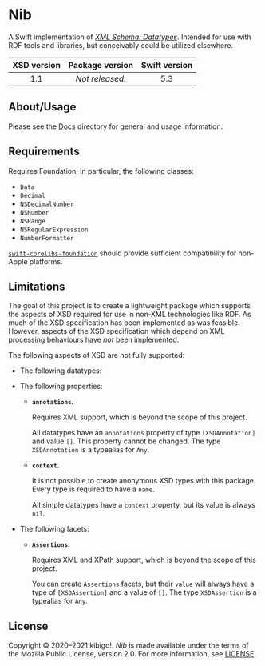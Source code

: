 #  Nib  #

A Swift implementation of [<cite>XML Schema: Datatypes</cite>](https://www.w3.org/TR/xmlschema11-2/).
Intended for use with RDF tools and libraries, but conceivably could be utilized elsewhere.

| XSD version | Package version | Swift version |
| :-: | :-: | :-: |
| 1.1 | _Not released._ | 5.3 |

##  About/Usage  ##

Please see the [Docs](Docs/) directory for general and usage information.

##  Requirements  ##

Requires Foundation; in particular, the following classes:

 +  `Data`
 +  `Decimal`
 +  `NSDecimalNumber`
 +  `NSNumber`
 +  `NSRange`
 +  `NSRegularExpression`
 +  `NumberFormatter`

[`swift-corelibs-foundation`](https://github.com/apple/swift-corelibs-foundation) should provide sufficient compatibility for non-Apple platforms.

##  Limitations  ##

The goal of this project is to create a lightweight package which supports the aspects of XSD required for use in non‐XML technologies like RDF.
As much of the XSD specification has been implemented as was feasible.
However, aspects of the XSD specification which depend on XML processing behaviours have *not* been implemented.

The following aspects of XSD are not fully supported:

 +  The following datatypes:

 +  The following properties:

     +  __`annotations`.__

        Requires XML support, which is beyond the scope of this
          project.

        All datatypes have an `annotations` property of type
          `[XSDAnnotation]` and value `[]`.
        This property cannot be changed.
        The type `XSDAnnotation` is a typealias for `Any`.

     +  __`context`.__

        It is not possible to create anonymous XSD types with this
          package.
        Every type is required to have a `name`.

        All simple datatypes have a `context` property, but its value
          is always `nil`.

 +  The following facets:

     +  __`Assertions`.__

        Requires XML and XPath support, which is beyond the scope of
          this project.

        You can create `Assertions` facets, but their `value` will
          always have a type of `[XSDAssertion]` and a value of `[]`.
        The type `XSDAssertion` is a typealias for `Any`.

##  License  ##

Copyright © 2020–2021 kibigo!.
<cite>Nib</cite> is made available under the terms of the Mozilla Public License, version 2.0.
For more information, see [LICENSE](LICENSE).
